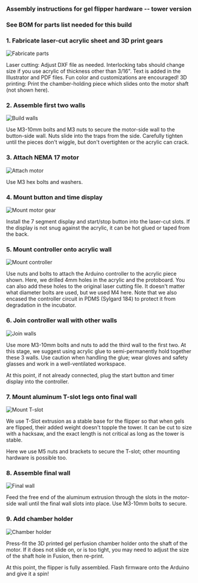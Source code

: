 ### Assembly instructions for gel flipper hardware -- tower version

### See BOM for parts list needed for this build

### 1. Fabricate laser-cut acrylic sheet and 3D print gears
![Fabricate parts](1-Parts.jpg)

Laser cutting: Adjust DXF file as needed. Interlocking tabs should change size if you use acrylic of thickness other than 3/16". Text is added in the Illustrator and PDF files. Fun color and customizations are encouraged!
3D printing: Print the chamber-holding piece which slides onto the motor shaft (not shown here). 

### 2. Assemble first two walls
![Build walls](2-Walls.jpg)

Use M3-10mm bolts and M3 nuts to secure the motor-side wall to the button-side wall. Nuts slide into the traps from the side. Carefully tighten until the pieces don't wiggle, but don't overtighten or the acrylic can crack.


### 3. Attach NEMA 17 motor
![Attach motor](3-Motor.jpg)

Use M3 hex bolts and washers.

### 4. Mount button and time display
![Mount motor gear](4-Button.jpg)

Install the 7 segment display and start/stop button into the laser-cut slots. If the display is not snug against the acrylic, it can be hot glued or taped from the back.

### 5. Mount controller onto acrylic wall
![Mount controller](5-Controller.jpg)

Use nuts and bolts to attach the Arduino controller to the acrylic piece shown. Here, we drilled 4mm holes in the acrylic and the protoboard. You can also add these holes to the original laser cutting file. It doesn't matter what diameter bolts are used, but we used M4 here. Note that we also encased the controller circuit in PDMS (Sylgard 184) to protect it from degradation in the incubator.

### 6. Join controller wall with other walls
![Join walls](6-ControllerWall.jpg)

Use more M3-10mm bolts and nuts to add the third wall to the first two. At this stage, we suggest using acrylic glue to semi-permanently hold together these 3 walls. Use caution when handling the glue; wear gloves and safety glasses and work in a well-ventilated workspace.

At this point, if not already connected, plug the start button and timer display into the controller. 

### 7. Mount aluminum T-slot legs onto final wall
![Mount T-slot](7-TSlot.jpg)

We use T-Slot extrusion as a stable base for the flipper so that when gels are flipped, their added weight doesn't topple the tower. It can be cut to size with a hacksaw, and the exact length is not critical as long as the tower is stable.

Here we use M5 nuts and brackets to secure the T-slot; other mounting hardware is possible too.

### 8. Assemble final  wall
![Final wall](8-FinalWall.jpg)

Feed the free end of the aluminum extrusion through the slots in the motor-side wall until the final wall slots into place. Use M3-10mm bolts to secure.

### 9. Add chamber holder
![Chamber holder](9-ChamberHolder.jpg)

Press-fit the 3D printed gel perfusion chamber holder onto the shaft of the motor. If it does not slide on, or is too tight, you may need to adjust the size of the shaft hole in Fusion, then re-print. 

At this point, the flipper is fully assembled. Flash firmware onto the Arduino and give it a spin!

